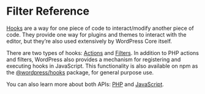 # Filter Reference

[Hooks](https://developer.wordpress.org/plugins/hooks/) are a way for one piece of code to interact/modify another piece of code. They provide one way for plugins and themes to interact with the editor, but they’re also used extensively by WordPress Core itself.

There are two types of hooks: [Actions](https://developer.wordpress.org/plugins/hooks/actions/) and [Filters](https://developer.wordpress.org/plugins/hooks/filters/). In addition to PHP actions and filters, WordPress also provides a mechanism for registering and executing hooks in JavaScript. This functionality is also available on npm as the [@wordpress/hooks](https://www.npmjs.com/package/@wordpress/hooks) package, for general purpose use.

You can also learn more about both APIs: [PHP](https://codex.wordpress.org/Plugin_API/) and [JavaScript](/packages/hooks/README.md).
